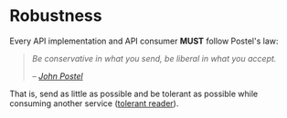 # Robustness 
Every API implementation and API consumer **MUST** follow Postel's law:

> _Be conservative in what you send, be liberal in what you accept._
>
> _– [John Postel](https://en.wikipedia.org/wiki/Robustness_principle)_

That is, send as little as possible and be tolerant as possible while consuming another service ([tolerant reader](https://martinfowler.com/bliki/TolerantReader.html)).

